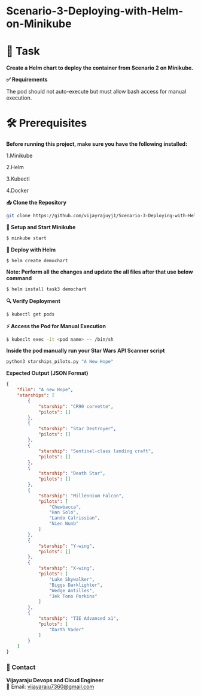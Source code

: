 # Scenario-3-Deploying-with-Helm-on-Minikube

# 📌 Task

**Create a Helm chart to deploy the container from Scenario 2 on Minikube.**

**✅ Requirements**

The pod should not auto-execute but must allow bash access for manual execution.

# 🛠 Prerequisites

**Before running this project, make sure you have the following installed:**

1.Minikube

2.Helm

3.Kubectl

4.Docker

**📥 Clone the Repository**

```bash
git clone https://github.com/vijayrajuyj1/Scenario-3-Deploying-with-Helm-on-Minikube.git
```

**🚀 Setup and Start Minikube**

```bash
$ minkube start
```

**🎩 Deploy with Helm**

```
$ helm create demochart
```
**Note: Perform all the changes and update the all files after that use below command**

```bash
$ helm install task3 demochart
```

**🔍 Verify Deployment**

```bash
$ kubectl get pods
```

**⚡️ Access the Pod for Manual Execution**

```bash
$ kubeclt exec -it <pod name> -- /bin/sh
```

**Inside the pod  manually run your Star Wars API Scanner script**

```bash
python3 starships_pilots.py "A New Hope"
```

**Expected Output (JSON Format)**

```json
{
    "film": "A new Hope",
    "starships": [
        {
            "starship": "CR90 corvette",
            "pilots": []
        },
        {
            "starship": "Star Destroyer",
            "pilots": []
        },
        {
            "starship": "Sentinel-class landing craft",
            "pilots": []
        },
        {
            "starship": "Death Star",
            "pilots": []
        },
        {
            "starship": "Millennium Falcon",
            "pilots": [
                "Chewbacca",
                "Han Solo",
                "Lando Calrissian",
                "Nien Nunb"
            ]
        },
        {
            "starship": "Y-wing",
            "pilots": []
        },
        {
            "starship": "X-wing",
            "pilots": [
                "Luke Skywalker",
                "Biggs Darklighter",
                "Wedge Antilles",
                "Jek Tono Porkins"
            ]
        },
        {
            "starship": "TIE Advanced x1",
            "pilots": [
                "Darth Vader"
            ]
        }
    ]
}
```


### 📩 Contact

**Vijayaraju Devops and Cloud Engineer**  
📧 Email: [vijayaraju7360@gmail.com](mailto:vijayaraju7360@gmail.com)



